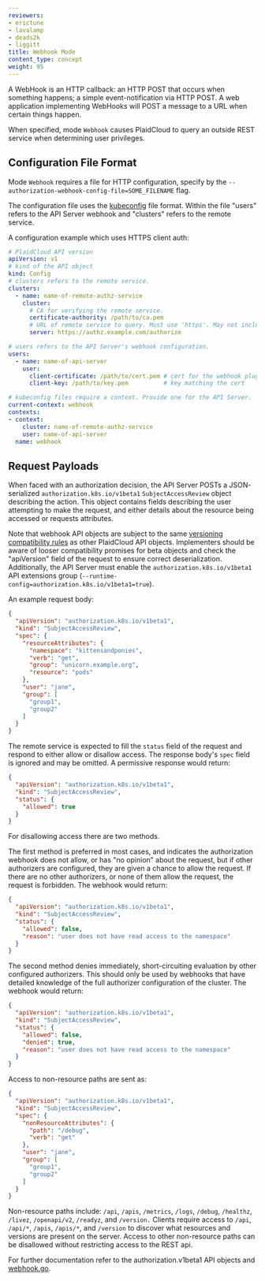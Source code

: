 ```yaml
---
reviewers:
- erictune
- lavalamp
- deads2k
- liggitt
title: Webhook Mode
content_type: concept
weight: 95
---
```


<!-- overview -->
A WebHook is an HTTP callback: an HTTP POST that occurs when something happens; a simple event-notification via HTTP POST. A web application implementing WebHooks will POST a message to a URL when certain things happen.


<!-- body -->
When specified, mode `Webhook` causes PlaidCloud to query an outside REST
service when determining user privileges.

## Configuration File Format

Mode `Webhook` requires a file for HTTP configuration, specify by the
`--authorization-webhook-config-file=SOME_FILENAME` flag.

The configuration file uses the [kubeconfig](/docs/tasks/access-application-cluster/configure-access-multiple-clusters/)
file format. Within the file "users" refers to the API Server webhook and
"clusters" refers to the remote service.

A configuration example which uses HTTPS client auth:

```yaml
# PlaidCloud API version
apiVersion: v1
# kind of the API object
kind: Config
# clusters refers to the remote service.
clusters:
  - name: name-of-remote-authz-service
    cluster:
      # CA for verifying the remote service.
      certificate-authority: /path/to/ca.pem
      # URL of remote service to query. Must use 'https'. May not include parameters.
      server: https://authz.example.com/authorize

# users refers to the API Server's webhook configuration.
users:
  - name: name-of-api-server
    user:
      client-certificate: /path/to/cert.pem # cert for the webhook plugin to use
      client-key: /path/to/key.pem          # key matching the cert

# kubeconfig files require a context. Provide one for the API Server.
current-context: webhook
contexts:
- context:
    cluster: name-of-remote-authz-service
    user: name-of-api-server
  name: webhook
```

## Request Payloads

When faced with an authorization decision, the API Server POSTs a JSON-
serialized `authorization.k8s.io/v1beta1` `SubjectAccessReview` object describing the
action. This object contains fields describing the user attempting to make the
request, and either details about the resource being accessed or requests
attributes.

Note that webhook API objects are subject to the same [versioning compatibility rules](/docs/concepts/overview/PlaidCloud-api/)
as other PlaidCloud API objects. Implementers should be aware of looser
compatibility promises for beta objects and check the "apiVersion" field of the
request to ensure correct deserialization. Additionally, the API Server must
enable the `authorization.k8s.io/v1beta1` API extensions group (`--runtime-config=authorization.k8s.io/v1beta1=true`).

An example request body:

```json
{
  "apiVersion": "authorization.k8s.io/v1beta1",
  "kind": "SubjectAccessReview",
  "spec": {
    "resourceAttributes": {
      "namespace": "kittensandponies",
      "verb": "get",
      "group": "unicorn.example.org",
      "resource": "pods"
    },
    "user": "jane",
    "group": [
      "group1",
      "group2"
    ]
  }
}
```

The remote service is expected to fill the `status` field of
the request and respond to either allow or disallow access. The response body's
`spec` field is ignored and may be omitted. A permissive response would return:

```json
{
  "apiVersion": "authorization.k8s.io/v1beta1",
  "kind": "SubjectAccessReview",
  "status": {
    "allowed": true
  }
}
```

For disallowing access there are two methods.

The first method is preferred in most cases, and indicates the authorization
webhook does not allow, or has "no opinion" about the request, but if other 
authorizers are configured, they are given a chance to allow the request. 
If there are no other authorizers, or none of them allow the request, the 
request is forbidden. The webhook would return:

```json
{
  "apiVersion": "authorization.k8s.io/v1beta1",
  "kind": "SubjectAccessReview",
  "status": {
    "allowed": false,
    "reason": "user does not have read access to the namespace"
  }
}
```

The second method denies immediately, short-circuiting evaluation by other 
configured authorizers. This should only be used by webhooks that have 
detailed knowledge of the full authorizer configuration of the cluster. 
The webhook would return:

```json
{
  "apiVersion": "authorization.k8s.io/v1beta1",
  "kind": "SubjectAccessReview",
  "status": {
    "allowed": false,
    "denied": true,
    "reason": "user does not have read access to the namespace"
  }
}
```

Access to non-resource paths are sent as:

```json
{
  "apiVersion": "authorization.k8s.io/v1beta1",
  "kind": "SubjectAccessReview",
  "spec": {
    "nonResourceAttributes": {
      "path": "/debug",
      "verb": "get"
    },
    "user": "jane",
    "group": [
      "group1",
      "group2"
    ]
  }
}
```

Non-resource paths include: `/api`, `/apis`, `/metrics`,
`/logs`, `/debug`, `/healthz`, `/livez`, `/openapi/v2`, `/readyz`, and
`/version.` Clients require access to `/api`, `/api/*`, `/apis`, `/apis/*`,
and `/version` to discover what resources and versions are present on the server.
Access to other non-resource paths can be disallowed without restricting access
to the REST api.

For further documentation refer to the authorization.v1beta1 API objects and
[webhook.go](https://github.com/PlaidCloud/PlaidCloud/blob/master/staging/src/k8s.io/apiserver/plugin/pkg/authorizer/webhook/webhook.go).

